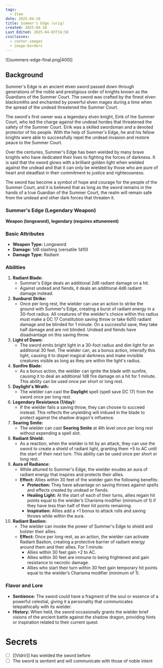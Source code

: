 ```yaml
---
tags:
  - Item
date: 2025-04-10
title: Summer’s Edge (orig)
created: 2025-04-10
Last Edited: 2025-04-03T16:58
cssclasses:
  - center-images
  - image-borders
---
```

![[summers-edge-final.png|400]]

## Background

Summer's Edge is an ancient elven sword passed down through generations of the noble and prestigious order of knights known as the Guardians of the Summer Court. The sword was crafted by the finest elven blacksmiths and enchanted by powerful elven mages during a time when the spread of the undead threatened the Summer Court.

The sword's first owner was a legendary elven knight, Eirik of the Summer Court, who led the charge against the undead hordes that threatened the safety of the Summer Court. Eirik was a skilled swordsman and a devoted protector of his people. With the help of Summer's Edge, he and his fellow knights were able to successfully repel the undead invasion and restore peace to the Summer Court.

Over the centuries, Summer's Edge has been wielded by many brave knights who have dedicated their lives to fighting the forces of darkness. It is said that the sword glows with a brilliant golden light when wielded against the undead and that it can only be wielded by those who are pure of heart and steadfast in their commitment to justice and righteousness.

The sword has become a symbol of hope and courage for the people of the Summer Court, and it is believed that as long as the sword remains in the hands of a true Guardian of the Summer Court, the realm will remain safe from the undead and other dark forces that threaten it.

### Summer's Edge (Legendary Weapon)

**Weapon (longsword), legendary (requires attunement)**

### Basic Attributes

- **Weapon Type:** Longsword
- **Damage:** 1d8 slashing (versatile 1d10)
- **Damage Type:** Radiant

### Abilities

1. **Radiant Blade:**
    - Summer's Edge deals an additional 2d6 radiant damage on a hit.
    - Against undead and fiends, it deals an additional 4d6 radiant damage instead.
2. **Sunburst Strike:**
    - Once per long rest, the wielder can use an action to strike the ground with Summer's Edge, creating a burst of radiant energy in a 30-foot radius. All creatures of the wielder's choice within this radius must make a DC 17 Constitution saving throw or take 6d10 radiant damage and be blinded for 1 minute. On a successful save, they take half damage and are not blinded. Undead and fiends have disadvantage on this saving throw.
3. **Light of Dawn:**
    - The sword emits bright light in a 30-foot radius and dim light for an additional 30 feet. The wielder can, as a bonus action, intensify this light, causing it to dispel magical darkness and make invisible creatures visible as long as they are within the light's radius.
4. **Sunfire Blade:**
    - As a bonus action, the wielder can ignite the blade with sunfire, causing it to deal an additional 1d8 fire damage on a hit for 1 minute. This ability can be used once per short or long rest.
5. **Daylight's Wrath:**
    - The wielder can cast the **Daylight** spell (spell save DC 17) from the sword once per long rest.
6. **Legendary Resistance (1/day):**
    - If the wielder fails a saving throw, they can choose to succeed instead. This reflects the unyielding will imbued in the blade to protect against the shadow dragon's influence.
7. **Searing Smite:**
    - The wielder can cast **Searing Smite** at 4th level once per long rest without expending a spell slot.
8. **Radiant Shield:**
    - As a reaction, when the wielder is hit by an attack, they can use the sword to create a shield of radiant light, granting them +5 to AC until the start of their next turn. This ability can be used once per short or long rest.
9. **Aura of Radiance:**
    - While attuned to Summer's Edge, the wielder exudes an aura of radiant energy that inspires and protects their allies.
    - **Effect:** Allies within 30 feet of the wielder gain the following benefits:
        - **Protection:** They have advantage on saving throws against spells and effects created by undead or fiends.
        - **Healing Light:** At the start of each of their turns, allies regain hit points equal to the wielder’s Charisma modifier (minimum of 1) if they have less than half of their hit points remaining.
        - **Inspiration:** Allies add a +1 bonus to attack rolls and saving throws while within the aura.
10. **Radiant Bastion:**
    - The wielder can invoke the power of Summer's Edge to shield and bolster their allies.
    - **Effect:** Once per long rest, as an action, the wielder can activate Radiant Bastion, creating a protective barrier of radiant energy around them and their allies. For 1 minute:
        - Allies within 30 feet gain +2 to AC.
        - Allies within 30 feet are immune to being frightened and gain resistance to necrotic damage.
        - Allies who start their turn within 30 feet gain temporary hit points equal to the wielder’s Charisma modifier (minimum of 1).

### Flavor and Lore

- **Sentience:** The sword could have a fragment of the soul or essence of a powerful celestial, giving it a personality that communicates telepathically with its wielder.
- **History:** When held, the sword occasionally grants the wielder brief visions of the ancient battle against the shadow dragon, providing hints or inspiration related to their current quest.

  

# Secrets

- [ ] [[Vidrir]] has wielded the sword before
- [ ] The sword is sentient and will communicate with those of noble intent